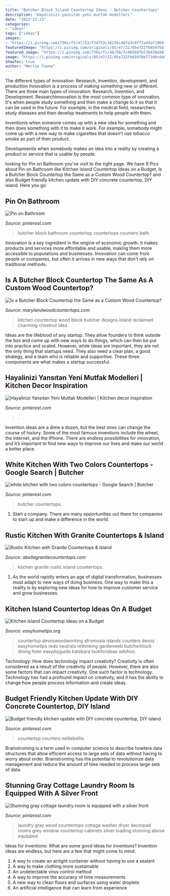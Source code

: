 ```yaml
---
title: "Butcher Block Island Countertop Ideas : Butcher Countertops"
description: "Hayalinizi yansıtan yeni mutfak modelleri"
date: "2022-12-23"
categories:
- "ideas"
tags: ["ideas"]
images:
- "https://i.pinimg.com/736x/f3/47/53/f34753c16226c46fa3c8ff7a4daf1968--window-above-washer-and-dryer-gray-washer-and-dryer.jpg"
featuredImage: "https://i.pinimg.com/originals/85/e7/22/85e722fb659fbb77160c04013a1b25e1.jpg"
featured_image: "https://i.pinimg.com/736x/fc/40/56/fc405607b538430a98724754f6bdeb54--butcher-block-counters-butcher-blocks.jpg"
image: "https://i.pinimg.com/originals/85/e7/22/85e722fb659fbb77160c04013a1b25e1.jpg"
ShowToc: true
author: "Mertie Towne"
---
```



The different types of innovation: Research, invention, development, and production
Innovation is a process of making something new or different. There are three main types of innovation: Research, Invention, and Development.
Researchinnovation is the most common type of innovation. It's when people study something and then make a change to it so that it can be used in the future. For example, in the medical field, researchers study diseases and then develop treatments to help people with them.

Inventionis when someone comes up with a new idea for something and then does something with it to make it work. For example, somebody might come up with a new way to make cigarettes that doesn't use tobacco smoke as part of their product. 

Developmentis when somebody makes an idea into a reality by creating a product or service that is usable by people.

	

		
looking for Pin on Bathroom you've visit to the right page. We have 8 Pics about Pin on Bathroom like Kitchen Island Countertop Ideas on a Budget, Is a Butcher Block Countertop the Same as a Custom Wood Countertop? and also Budget friendly kitchen update with DIY concrete countertop, DIY island. Here you go:
		
    
## Pin On Bathroom

<img loading=lazy src="https://i.pinimg.com/736x/fc/40/56/fc405607b538430a98724754f6bdeb54--butcher-block-counters-butcher-blocks.jpg" onerror="this.onerror=null;this.src='https://tse4.mm.bing.net/th?id=OIP.BmnBNXtWpDz4--ECoRMxoQHaFj&amp;pid=15.1';" alt="Pin on Bathroom">

_Source: pinterest.com_

>butcher block bathroom countertop countertops counters bath. 

	

Innovation is a key ingredient in the engine of economic growth. It makes products and services more affordable and usable, making them more accessible to populations and businesses. Innovation can come from people or companies, but often it arrives in new ways that don't rely on traditional methods.

    
## Is A Butcher Block Countertop The Same As A Custom Wood Countertop?

<img loading=lazy src="https://www.marylandwoodcountertops.com/wp-content/uploads/2016/02/Chestnut-Island_3.jpg" onerror="this.onerror=null;this.src='https://tse3.mm.bing.net/th?id=OIP.PgTb99GLFIi60hw6vAw5jwHaE8&amp;pid=15.1';" alt="Is a Butcher Block Countertop the Same as a Custom Wood Countertop?">

_Source: marylandwoodcountertops.com_

>kitchen countertop wood block butcher designs island reclaimed charming chestnut idea. 

	

Ideas are the lifeblood of any startup. They allow founders to think outside the box and come up with new ways to do things, which can then be put into practice and scaled. However, while ideas are important, they are not the only thing that startups need. They also need a clear plan, a good strategy, and a team who is reliable and supportive. These three components are what makes a startup successful.

    
## Hayalinizi Yansıtan Yeni Mutfak Modelleri | Kitchen Decor Inspiration

<img loading=lazy src="https://i.pinimg.com/736x/2c/e2/a4/2ce2a4e81c9f5b99db56886f9ecbbab8.jpg" onerror="this.onerror=null;this.src='https://tse4.mm.bing.net/th?id=OIP.BBUBTFixtS88yromfBQlzAHaL7&amp;pid=15.1';" alt="Hayalinizi Yansıtan Yeni Mutfak Modelleri | Kitchen decor inspiration">

_Source: pinterest.com_

>. 

	

Invention ideas are a dime a dozen, but the best ones can change the course of history. Some of the most famous inventions include the wheel, the internet, and the iPhone. There are endless possibilities for innovation, and it’s important to find new ways to improve our lives and make our world a better place.

    
## White Kitchen With Two Colors Countertops - Google Search | Butcher

<img loading=lazy src="https://i.pinimg.com/736x/54/6a/86/546a86a85239b647fd854166e127d183.jpg" onerror="this.onerror=null;this.src='https://tse3.mm.bing.net/th?id=OIP.J_f5Ww7Z2q7zgcDpOMHJJQHaFi&amp;pid=15.1';" alt="white kitchen with two colors countertops - Google Search | Butcher">

_Source: pinterest.com_

>butcher countertops. 

	

1. Start a company. There are many opportunities out there for companies to start up and make a difference in the world. 

    
## Rustic Kitchen With Granite Countertops &amp; Island

<img loading=lazy src="https://www.abellagranitecountertops.com/wp-content/uploads/2019/11/rustic-kitchen.jpg" onerror="this.onerror=null;this.src='https://tse3.mm.bing.net/th?id=OIP.8cOLMCT_rnVPh6ZqfqcvIQHaFj&amp;pid=15.1';" alt="Rustic Kitchen with Granite Countertops &amp; Island">

_Source: abellagranitecountertops.com_

>kitchen granite rustic island countertops. 

	

1. As the world rapidly enters an age of digital transformation, businesses must adapt to new ways of doing business. One way to make this a reality is by exploring new ideas for how to improve customer service and grow businesses.

    
## Kitchen Island Countertop Ideas On A Budget

<img loading=lazy src="https://www.easyhometips.org/wp-content/uploads/2017/04/Kitchen-island-with-wood-countertop.png" onerror="this.onerror=null;this.src='https://tse4.mm.bing.net/th?id=OIP.kTlLyuSRWtxAVU7zn23MQwHaFj&amp;pid=15.1';" alt="Kitchen Island Countertop Ideas on a Budget">

_Source: easyhometips.org_

>countertop devoswoodworking afromosia islands counters devos easyhometips redo neutrals rethinking gardenweb butcherblock dining foter easydiyguide katabara lookforideas wikihoo. 

	

Technology: How does technology impact creativity?
Creativity is often considered as a result of the creativity of people. However, there are also some factors that can impact creativity. One such factor is technology. Technology has had a profound impact on creativity, and it has the ability to change how people process information and create ideas.

    
## Budget Friendly Kitchen Update With DIY Concrete Countertop, DIY Island

<img loading=lazy src="https://i.pinimg.com/originals/85/e7/22/85e722fb659fbb77160c04013a1b25e1.jpg" onerror="this.onerror=null;this.src='https://tse3.mm.bing.net/th?id=OIP.INs0O_0KP49dxBNLKov25AHaLG&amp;pid=15.1';" alt="Budget friendly kitchen update with DIY concrete countertop, DIY island">

_Source: pinterest.com_

>countertop counters nelliebellie. 

	

Brainstroming is a term used in computer science to describe howtera data structures that allow efficient access to large sets of data without having to worry about order. Brainstroming has the potential to revolutionize data management and reduce the amount of time needed to process large sets of data.

    
## Stunning Gray Cottage Laundry Room Is Equipped With A Silver Front

<img loading=lazy src="https://i.pinimg.com/736x/f3/47/53/f34753c16226c46fa3c8ff7a4daf1968--window-above-washer-and-dryer-gray-washer-and-dryer.jpg" onerror="this.onerror=null;this.src='https://tse4.mm.bing.net/th?id=OIP.bM_X2_juXKiHtx1GZwI4kQHaLH&amp;pid=15.1';" alt="Stunning gray cottage laundry room is equipped with a silver front">

_Source: pinterest.com_

>laundry gray wood countertops cottage washer dryer decorpad rooms grey window countertop cabinets silver loading stunning above equipped. 

	

Ideas for inventions: What are some good ideas for inventions?
Invention ideas are endless, but here are a few that might come to mind:
1. A way to create an airtight container without having to use a sealant 
2. A way to make clothing more sustainable 
3. An undetectable virus control method 
4. A way to improve the accuracy of time measurements 
5. A new way to clean floors and surfaces using water droplets 
6. An artificial intelligence that can learn from experience 

